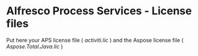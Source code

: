# Alfresco Process Services - License files

Put here your APS license file ( _activiti.lic_ ) and the Aspose license file ( _Aspose.Total.Java.lic_ ) 